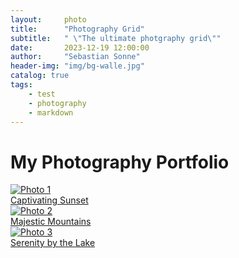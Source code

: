 ```yaml
---
layout:     photo
title:      "Photography Grid"
subtitle:   " \"The ultimate photgraphy grid\""
date:       2023-12-19 12:00:00
author:     "Sebastian Sonne"
header-img: "img/bg-walle.jpg"
catalog: true
tags:
    - test
    - photography
    - markdown
---
```


# My Photography Portfolio

<div class="photo-grid">
  <a href="https://sebastian-sonne.github.io/img/bg_construction.jpeg" class="photo-item">
    <img src="https://sebastian-sonne.github.io/img/bg_construction.jpeg" alt="Photo 1">
    <figcaption>Captivating Sunset</figcaption>
  </a>
  <a href="https://sebastian-sonne.github.io/img/bg_construction.jpeg" class="photo-item">
    <img src="https://sebastian-sonne.github.io/img/bg_construction.jpeg" alt="Photo 2">
    <figcaption>Majestic Mountains</figcaption>
  </a>
  <a href="https://sebastian-sonne.github.io/img/bg_construction.jpeg" class="photo-item">
    <img src="https://sebastian-sonne.github.io/img/bg_construction.jpeg" alt="Photo 3">
    <figcaption>Serenity by the Lake</figcaption>
  </a>
  <!-- Add more images as needed -->
</div>
